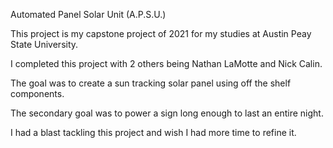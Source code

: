 Automated Panel Solar Unit (A.P.S.U.)

This project is my capstone project of 2021 for my studies at Austin Peay State University.

I completed this project with 2 others being Nathan LaMotte and Nick Calin.

The goal was to create a sun tracking solar panel using off the shelf components.

The secondary goal was to power a sign long enough to last an entire night.

I had a blast tackling this project and wish I had more time to refine it.
